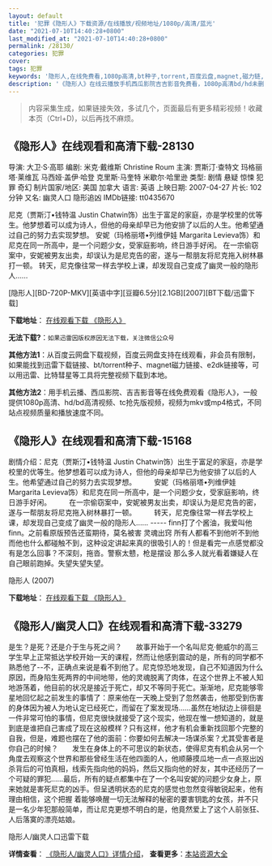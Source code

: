 ```yaml
---
layout: default
title: '犯罪《隐形人》下载资源/在线播放/视频地址/1080p/高清/蓝光'
date: "2021-07-10T14:40:28+0800"
last_modified_at: "2021-07-10T14:40:28+0800"
permalink: /28130/
categories: 犯罪
cover:
tags: 犯罪
keywords: '隐形人,在线免费看,1080p高清,bt种子,torrent,百度云盘,magnet,磁力链,迅雷下载资源'
description: '《隐形人》在线云播放手机西瓜影院吉吉影音免费看，1080p高清bd/hd未删减完整版和tc抢先枪版，mkv/mp4格式，附带bt/torrent种子、magnet/磁力链、百度云盘、网盘资源迅雷下载链接'
---
```


>内容采集生成，如果链接失效，多试几个，页面最后有更多精彩视频！收藏本页（Ctrl+D)，以后再找不麻烦。


## 《隐形人》在线观看和高清下载-28130

导演: 大卫·S·高耶 编剧: 米克·戴维斯 Christine Roum 主演: 贾斯汀·查特文 玛格丽塔·莱维瓦 马西娅·盖伊·哈登 克里斯·马奎特 米歇尔·哈里逊 类型: 剧情 悬疑 惊悚 犯罪 奇幻 制片国家/地区: 美国 加拿大 语言: 英语 上映日期: 2007-04-27 片长: 102 分钟 又名: 幽灵人口 隐形追凶 IMDb链接: tt0435670

尼克（贾斯汀•钱特温 Justin Chatwin饰）出生于富足的家庭，亦是学校里的优等生。他梦想着可以成为诗人，但他的母亲却早已为他安排了以后的人生。他希望通过自己的努力去实现梦想。 安妮（玛格丽塔•列维伊娃 Margarita Levieva饰）和尼克在同一所高中，是一个问题少女，受家庭影响，终日游手好闲。 在一宗偷窃案中，安妮被男友出卖，却误认为是尼克告的密，遂与一帮朋友将尼克拖入树林暴打一顿。 转天，尼克像往常一样去学校上课，却发现自己变成了幽灵一般的隐形人……


[隐形人][BD-720P-MKV][英语中字][豆瓣6.5分][2.1GB][2007][BT下载/迅雷下载]

**下载地址**： [在线观看下载 《隐形人》](https://www.btdx8.com/torrent/the_invisible_2007.html) 


**无法下载?**：`如果迅雷因版权原因无法下载，关注微信公众号 `

**其他方法1**：从百度云网盘下载视频，百度云网盘支持在线观看，非会员有限制，如果能找到迅雷下载链接、bt/torrent种子、magnet磁力链接、e2dk链接等，可以用迅雷、比特彗星等工具将完整视频下载到本地。

**其他方法2**：用手机云播、西瓜影院、吉吉影音等在线免费观看《隐形人》，一般提供1080p高清、hd/bd高清视频、tc抢先版视频，视频为mkv或mp4格式，不同站点视频质量和播放速度不同。


## 《隐形人》在线观看和高清下载-15168

剧情介绍：尼克（贾斯汀•钱特温 Justin Chatwin饰）出生于富足的家庭，亦是学校里的优等生。他梦想着可以成为诗人，但他的母亲却早已为他安排了以后的人生。他希望通过自己的努力去实现梦想。  　　安妮（玛格丽塔•列维伊娃 Margarita Levieva饰）和尼克在同一所高中，是一个问题少女，受家庭影响，终日游手好闲。  　　在一宗偷窃案中，安妮被男友出卖，却误认为是尼克告的密，遂与一帮朋友将尼克拖入树林暴打一顿。  　　转天，尼克像往常一样去学校上课，却发现自己变成了幽灵一般的隐形人…… ----- finn打了个酱油，我爱叫他finn。之前看原版预告还蛮期待，莫名被害 灵魂出窍 所有人都看不到他听不到他 而他也什么都碰触不到，这种设定讲起来真的很吸引人的！但是看完一点感觉都没有是怎么回事？不深刻，拖沓。警察太戆，枪是摆设 那么多人就光看着嫌疑人在自己眼前跑掉。失望失望失望。


隐形人 (2007)

**下载地址**： [在线观看下载 《隐形人》](https://www.btbtdy.me/btdy/dy4761.html) 


## 《隐形人/幽灵人口》在线观看和高清下载-33279

是生？是死？还是介于生与死之间？　　故事开始于一个名叫尼克&middot;鲍威尔的高三学生早上正常抵达学校开始一天的课程，然而让他感到震动的是，所有的同学都不熟悉他了--不，正确点来说是看不到他了。尼克惊恐地发现，自己不知道因为什么原因，而身陷生死两界的中间地带，他的灵魂脱离了肉体，在这个世界上不被人知地游荡着，他目前的状况是接近于死亡，却又不等同于死亡。渐渐地，尼克能够零星地回忆起之前发生的事情了：原来他在一天晚上受到了忽然袭击，他那受到伤害的身体因为被人为地认定已经死亡，而留在了案发现场……虽然在地狱边上徘徊是一件非常可怕的事情，但尼克很快就接受了这个现实，他现在惟一想知道的，就是到底是谁把自己害成了现在这般模样？只有这样，他才有机会重新找回那个完整的自我，但是，难题也摆在了他的面前：你要如何去解决一场谋杀案？尤其受害者是你自己的时候？　　发生在身体上的不可思议的新状态，使得尼克有机会从另一个角度去观察这个世界和那些曾经生活在他四面的人，他顺藤摸瓜地一点一点抠出凶杀背后的可怕真相，线索先指向他的妈妈，然后又指向他的好友，其中还经历了一个可疑的罪犯……最后，所有的疑点都集中在了一个名叫安妮的问题少女身上，原来她就是害死尼克的凶手。但呈透明状态的尼克的感觉也忽然变得敏锐起来，他有理由相信，这个把握 着能够唤醒一切无法解释的秘密的要害钥匙的女孩，并不只是一名少年犯那般简单，而让尼克更想不明白的是，他竟然爱上了这个人前张狂、人后落寞的漂亮姑娘。


隐形人/幽灵人口迅雷下载

**详情查看**： [《隐形人/幽灵人口》详情介绍](/movie/33279/)， **查看更多**：[本站资源大全](/movie/t/all/)

